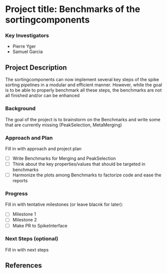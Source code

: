 # Project title: Benchmarks of the sortingcomponents

### Key Investigators

* Pierre Yger
* Samuel Garcia

## Project Description

The sortingcomponents can now implement several key steps of the spike sorting pipelines in a modular and efficient manner. However, while the goal is to be able to properly benchmark all these steps, the benchmarks are not all finished and/or can be enhanced

### Background

The goal of the project is to brainstorm on the Benchmarks and write some that are currently missing (PeakSelection, MetaMerging)


### Approach and Plan

Fill in with approach and project plan

 * [ ] Write Benchmarks for Merging and PeakSelection
 * [ ] Think about the key properties/values that should be targeted in benchmarks
 * [ ] Harmonize the plots among Benchmarks to factorize code and ease the reports

### Progress

Fill in with tentative milestones (or leave blacnk for later):

 * [ ] Milestone 1
 * [ ] Milestone 2
 * [ ] Make PR to SpikeInterface

### Next Steps (optional)

Fill in with next steps

## References

[^1]: My awesome paper

